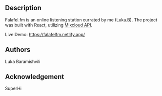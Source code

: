 ## Description

Falafel.fm is an online listening station currated by me (Luka.B).
The project was built with React, utilizing [Mixcloud API](https://www.mixcloud.com/developers/).

Live Demo: https://falafelfm.netlify.app/

## Authors

Luka Baramishvili

## Acknowledgement

SuperHi

